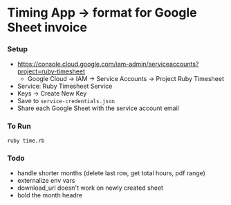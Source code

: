 # Timing App -> format for Google Sheet invoice

### Setup

* https://console.cloud.google.com/iam-admin/serviceaccounts?project=ruby-timesheet
  * Google Cloud -> IAM -> Service Accounts -> Project Ruby Timesheet
* Service: Ruby Timesheet Service
* Keys -> Create New Key
* Save to `service-credentials.json`
* Share each Google Sheet with the service account email

### To Run
```
ruby time.rb
```

### Todo

- handle shorter months (delete last row, get total hours, pdf range)
- externalize env vars
- download_url doesn't work on newly created sheet
- bold the month headre
